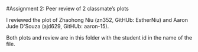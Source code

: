 #Assignment 2: Peer review of 2 classmate’s plots

I reviewed the plot of Zhaohong Niu (zn352, GitHUb: EstherNiu) and Aaron Jude D'Souza (ajd629, GitHUb: aaron-15).

Both plots and review are in this folder with the student id in the name of the file. 
